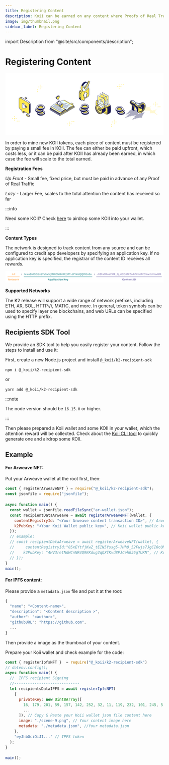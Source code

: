 ```yaml
---
title: Registering Content
description: Koii can be earned on any content where Proofs of Real Traffic are submitted.
image: img/thumbnail.png
sidebar_label: Registering Content
---
```


import Description from "@site/src/components/description";

# Registering Content

![banner](../img/Registering%20Content.svg)

<Description
  text="Koii can be earned on any content where Proofs of Real Traffic are submitted."
/>

In order to mine new KOII tokens, each piece of content must be registered by paying a small fee in KOII. The fee can either be paid upfront, which costs less, or it can be paid after KOII has already been earned, in which case the fee will scale to the total earned.

**Registration Fees**

_Up Front -_ Small fee, fixed price, but must be paid in advance of any Proof of Real Traffic

_Lazy_ - Larger Fee, scales to the total attention the content has received so far

:::info

Need some KOII? Check [here](/develop/koii-software-toolkit-sdk/wallet-and-faucet) to airdrop some KOII into your wallet.

:::

**Content Types**

The network is designed to track content from any source and can be configured to credit app developers by specifying an application key. If no application key is specified, the registrar of the content ID receives all rewards. &#x20;

![banner](../img/Line%20Registering%20Content.svg)

<Description
  text="Any piece of content can be registered for attention mining by constructing a URI like the one above, where the network key, application key, and content id contain valid data."
/>

**Supported Networks**

The K2 release will support a wide range of network prefixes, including ETH, AR, SOL, HTTP://, MATIC, and more. In general, token symbols can be used to specify layer one blockchains, and web URLs can be specified using the HTTP prefix.

## Recipients SDK Tool

We provide an SDK tool to help you easily register your content. Follow the steps to install and use it:

First, create a new Node.js project and install `@_koii/k2-recipient-sdk`

`npm i @_koii/k2-recipient-sdk`

or

`yarn add @_koii/k2-recipient-sdk`

:::note

The node version should be `16.15.0` or higher.

:::

Then please prepared a Koii wallet and some KOII in your wallet, which the attention reward will be collected. Check about the [Koii CLI tool](/quickstart/category/koii-command-line-tool) to quickly generate one and airdrop some KOII.

## Example

#### For Arweave NFT:

Put your Arweave wallet at the root first, then:

```jsx title="registerArweave.js"
const { registerArweaveNFT } = require("@_koii/k2-recipient-sdk");
const jsonfile = require("jsonfile");

async function main() {
  const wallet = jsonfile.readFileSync("ar-wallet.json");
  const recipientDataArweave = await registerArweaveNFT(wallet, {
    contentRegistryId: "<Your Arweave content transaction ID>", // Arweave transcation id
    k2PubKey: "<Your Koii Wallet public key>", // Koii wallet public key
  });
  // example:
  // const recipientDataArweave = await registerArweaveNFT(wallet, {
  //     contentRegistryId:"05xEYtfjKwZ_tEIN5Yssg5-7HhQ_52Fwjs7JgCI0cOM", // Arweave transcation id
  //    k2PubKey: "4HV3retNdHCnNR4Q9KKdug2qQXTKvd8PJCehGJ6gTUKN", // Koii wallet public key
  // });
}
main();
```

#### For IPFS content:

Please provide a `metadata.json` file and put it at the root:

```jsx title="metadata.json"
{
  "name": "<Content-name>",
  "description": "<Content description >",
  "author": "<author>",
  "githubURL": "https://github.com",
  ...
}
```

Then provide a image as the thumbnail of your content.

Prepare your Koii wallet and check example for the code:

```jsx title="registerIPFS.js"
const { registerIpfsNFT }  = require("@_koii/k2-recipient-sdk")
// dotenv.config();
async function main() {
  //  IPFS recipient Signing
  //-----------------------------
  let recipientsDataIPFS = await registerIpfsNFT(
    {
      privateKey: new Uint8Array([
        16, 179, 201, 59, 157, 142, 252, 32, 11, 119, 232, 101, 245, 5, 225,
        ...
      ]), // Copy & Paste your Koii wallet json file content here
      image: "./scene-9.png", // Your content image here
      metadata: "./metadata.json", //Your metadata.json
    },
    "eyJhbGciOiJI..." // IPFS token
  );
}

main();
```
